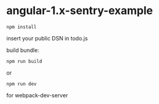 # angular-1.x-sentry-example
```
npm install
```

insert your public DSN in todo.js


build bundle:
```
npm run build
```

or

```
npm run dev
```

for webpack-dev-server
